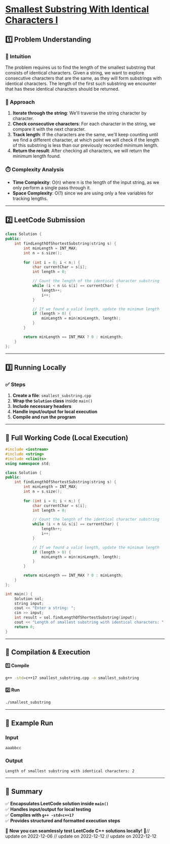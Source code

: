 # **[Smallest Substring With Identical Characters I](https://leetcode.com/problems/smallest-substring-with-identical-characters-i/description/)**  

## **1️⃣ Problem Understanding**  
### **📌 Intuition**  
The problem requires us to find the length of the smallest substring that consists of identical characters. Given a string, we want to explore consecutive characters that are the same, as they will form substrings with identical characters. The length of the first such substring we encounter that has these identical characters should be returned.

### **🚀 Approach**  
1. **Iterate through the string**: We'll traverse the string character by character.
2. **Check consecutive characters**: For each character in the string, we compare it with the next character.
3. **Track length**: If the characters are the same, we'll keep counting until we find a different character, at which point we will check if the length of this substring is less than our previously recorded minimum length.
4. **Return the result**: After checking all characters, we will return the minimum length found.

### **⏱️ Complexity Analysis**  
- **Time Complexity**: O(n) where n is the length of the input string, as we only perform a single pass through it.
- **Space Complexity**: O(1) since we are using only a few variables for tracking lengths.

---  

## **2️⃣ LeetCode Submission**  
```cpp
class Solution {
public:
    int findLengthOfShortestSubstring(string s) {
        int minLength = INT_MAX;
        int n = s.size();
        
        for (int i = 0; i < n;) {
            char currentChar = s[i];
            int length = 0;

            // Count the length of the identical character substring
            while (i < n && s[i] == currentChar) {
                length++;
                i++;
            }

            // If we found a valid length, update the minimum length
            if (length > 0) {
                minLength = min(minLength, length);
            }
        }

        return minLength == INT_MAX ? 0 : minLength;
    }
};
```  

---  

## **3️⃣ Running Locally**  
### **✅ Steps**  
1. **Create a file**: `smallest_substring.cpp`  
2. **Wrap the `Solution` class** inside `main()`  
3. **Include necessary headers**  
4. **Handle input/output for local execution**  
5. **Compile and run the program**  

---  

## **📝 Full Working Code (Local Execution)**  
```cpp
#include <iostream>
#include <string>
#include <climits>
using namespace std;

class Solution {
public:
    int findLengthOfShortestSubstring(string s) {
        int minLength = INT_MAX;
        int n = s.size();
        
        for (int i = 0; i < n;) {
            char currentChar = s[i];
            int length = 0;

            // Count the length of the identical character substring
            while (i < n && s[i] == currentChar) {
                length++;
                i++;
            }

            // If we found a valid length, update the minimum length
            if (length > 0) {
                minLength = min(minLength, length);
            }
        }

        return minLength == INT_MAX ? 0 : minLength;
    }
};

int main() {
    Solution sol;
    string input;
    cout << "Enter a string: ";
    cin >> input;
    int result = sol.findLengthOfShortestSubstring(input);
    cout << "Length of smallest substring with identical characters: " << result << endl;
    return 0;
}
```  

---  

## **🔧 Compilation & Execution**  
#### **1️⃣ Compile**  
```bash
g++ -std=c++17 smallest_substring.cpp -o smallest_substring
```  

#### **2️⃣ Run**  
```bash
./smallest_substring
```  

---  

## **🎯 Example Run**  
### **Input**  
```
aaabbcc
```  
### **Output**  
```
Length of smallest substring with identical characters: 2
```  

---  

## **📌 Summary**  
✅ **Encapsulates LeetCode solution inside `main()`**  
✅ **Handles input/output for local testing**  
✅ **Compiles with `g++ -std=c++17`**  
✅ **Provides structured and formatted execution steps**  

🚀 **Now you can seamlessly test LeetCode C++ solutions locally!** 🚀// update on 2022-12-06
// update on 2022-12-12
// update on 2022-12-12
